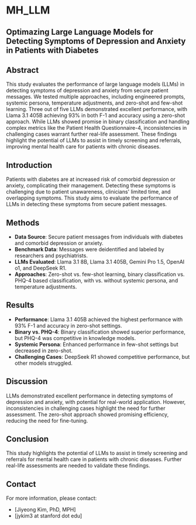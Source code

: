 # MH_LLM


## Optimazing Large Language Models for Detecting Symptoms of Depression and Anxiety in Patients with Diabetes

## Abstract
This study evaluates the performance of large language models (LLMs) in detecting symptoms of depression and anxiety from secure patient messages. We tested multiple approaches, including engineered prompts, systemic persona, temperature adjustments, and zero-shot and few-shot learning. Three out of five LLMs demonstrated excellent performance, with Llama 3.1 405B achieving 93% in both F-1 and accuracy using a zero-shot approach. While LLMs showed promise in binary classification and handling complex metrics like the Patient Health Questionnaire-4, inconsistencies in challenging cases warrant further real-life assessment. These findings highlight the potential of LLMs to assist in timely screening and referrals, improving mental health care for patients with chronic diseases.

## Introduction
Patients with diabetes are at increased risk of comorbid depression or anxiety, complicating their management. Detecting these symptoms is challenging due to patient unawareness, clinicians' limited time, and overlapping symptoms. This study aims to evaluate the performance of LLMs in detecting these symptoms from secure patient messages.

## Methods
- **Data Source**: Secure patient messages from individuals with diabetes and comorbid depression or anxiety.
- **Benchmark Data**: Messages were deidentified and labeled by researchers and psychiatrists.
- **LLMs Evaluated**: Llama 3.1 8B, Llama 3.1 405B, Gemini Pro 1.5, OpenAI o1, and DeepSeek R1.
- **Approaches**: Zero-shot vs. few-shot learning, binary classification vs. PHQ-4 based classification, with vs. without systemic persona, and temperature adjustments.

## Results
- **Performance**: Llama 3.1 405B achieved the highest performance with 93% F-1 and accuracy in zero-shot settings.
- **Binary vs. PHQ-4**: Binary classification showed superior performance, but PHQ-4 was competitive in knowledge models.
- **Systemic Persona**: Enhanced performance in few-shot settings but decreased in zero-shot.
- **Challenging Cases**: DeepSeek R1 showed competitive performance, but other models struggled.

## Discussion
LLMs demonstrated excellent performance in detecting symptoms of depression and anxiety, with potential for real-world application. However, inconsistencies in challenging cases highlight the need for further assessment. The zero-shot approach showed promising efficiency, reducing the need for fine-tuning.

## Conclusion
This study highlights the potential of LLMs to assist in timely screening and referrals for mental health care in patients with chronic diseases. Further real-life assessments are needed to validate these findings.

## Contact
For more information, please contact:
- [Jiyeong Kim, PhD, MPH]
- [jykim3 at stanford dot edu]

